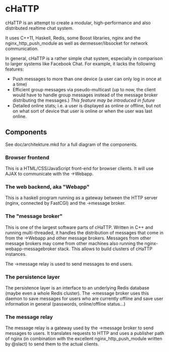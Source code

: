 # cHaTTP

cHaTTP is an attempt to create a modular, high-performance and also distributed realtime chat system.

It uses C++11, Haskell, Redis, some Boost libraries, nginx and the nginx\_http\_push\_module
as well as dermesser/libsocket for network communication.

In general, cHaTTP is a rather simple chat system, especially in comparison to larger systems
like Facebook Chat. For example, it lacks the following features:

* Push messages to more than one device (a user can only log in once at a time)
* Efficient group messages via pseudo-multicast (up to now, the client would have
        to handle group messages instead of the message broker distributing
        the messages.) *This feature may be introduced in future*
* Detailed online stats; i.e. a user is displayed as online or offline, but not on what sort
of device that user is online or when the user was last online.

## Components

See doc/architekture.mkd for a full diagram of the components.

### Browser frontend

This is a HTML/CSS/JavaScript front-end for browser clients. It will use AJAX to communicate with
the →Webapp.

### The web backend, aka "Webapp"

This is a haskell program running as a gateway between the HTTP server (nginx, connected by FastCGI)
and the →message broker.

### The "message broker"

This is one of the largest software parts of cHaTTP. Written in C++ and running multi-threaded, it handles
the distribution of messages that come in from the →Webapp and other message brokers. Messages from other
message brokers may come from other machines also running the nginx-webapp-messagebroker stack. This allows
to build clusters of cHaTTP instances.

The →message relay is used to send messages to end users.

### The persistence layer

The persistence layer is an interface to an underlying Redis database (maybe even a whole Redis cluster).
The →message broker uses this daemon to save messages for users who are currently offline and save
user information in general (passwords, online/offline status...)

### The message relay

The message relay is a gateway used by the →message broker to send messages to users. It translates requests
to HTTP and uses a publisher path of nginx (in combination with the excellent nginx\_http\_push\_module
written by @slact) to send them to the actual clients.

